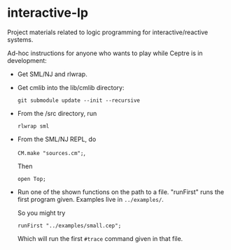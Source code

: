 interactive-lp
==============

Project materials related to logic programming for interactive/reactive systems.

Ad-hoc instructions for anyone who wants to play while Ceptre is in
development:

- Get SML/NJ and rlwrap.
- Get cmlib into the lib/cmlib directory:

    <code>git submodule update --init --recursive</code>

- From the /src directory, run

    <code>rlwrap sml</code>
- From the SML/NJ REPL, do

    <code>CM.make "sources.cm";</code>,
  
  Then
  
    <code>open Top;</code>
- Run one of the shown functions on the path to a file. "runFirst" runs the
first program given. Examples live in <code>../examples/</code>.
  
  So you might try
  
    <code>runFirst "../examples/small.cep";</code>

  Which will run the first <code>#trace</code> command given in that file. 
